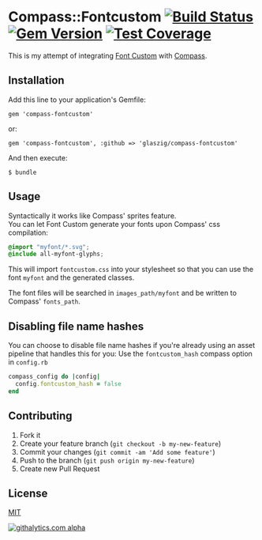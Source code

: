 # Compass::Fontcustom [![Build Status](https://travis-ci.org/glaszig/compass-fontcustom.png?branch=experimental)](https://travis-ci.org/glaszig/compass-fontcustom) [![Gem Version](https://badge.fury.io/rb/compass-fontcustom.png)](http://badge.fury.io/rb/compass-fontcustom) [![Test Coverage](https://coveralls.io/repos/glaszig/compass-fontcustom/badge.png?branch=master)](https://coveralls.io/r/glaszig/compass-fontcustom)

This is my attempt of integrating [Font Custom](http://fontcustom.com) with [Compass](http://compass-style.org).

## Installation

Add this line to your application's Gemfile:

    gem 'compass-fontcustom'

or:

    gem 'compass-fontcustom', :github => 'glaszig/compass-fontcustom'

And then execute:

    $ bundle

## Usage

Syntactically it works like Compass' sprites feature.  
You can let Font Custom generate your fonts upon Compass' css compilation:

```css
@import "myfont/*.svg";
@include all-myfont-glyphs;
```

This will import `fontcustom.css` into your stylesheet so that you can use the font `myfont` and the generated classes.

The font files will be searched in `images_path/myfont` and be written to Compass' `fonts_path`.

## Disabling file name hashes

You can choose to disable file name hashes if you're already using an asset pipeline that handles this for you:
Use the `fontcustom_hash` compass option in `config.rb`

```ruby
compass_config do |config|
  config.fontcustom_hash = false
end
```

## Contributing

1. Fork it
2. Create your feature branch (`git checkout -b my-new-feature`)
3. Commit your changes (`git commit -am 'Add some feature'`)
4. Push to the branch (`git push origin my-new-feature`)
5. Create new Pull Request

## License

[MIT](https://raw.github.com/glaszig/compass-fontcustom/master/LICENSE)

[![githalytics.com alpha](https://cruel-carlota.pagodabox.com/233dd6a31787ce3672d5e92e97a76965 "githalytics.com")](http://githalytics.com/glaszig/compass-fontcustom)
